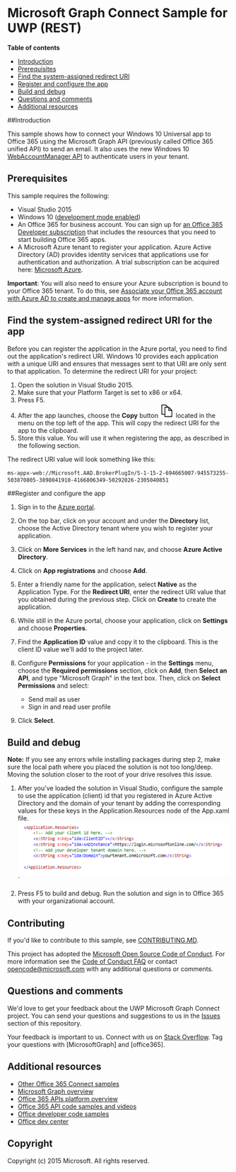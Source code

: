 # Microsoft Graph Connect Sample for UWP (REST)

**Table of contents**

* [Introduction](#introduction)
* [Prerequisites](#prerequisites)
* [Find the system-assigned redirect URI](#redirect)
* [Register and configure the app](#register)
* [Build and debug](#build)
* [Questions and comments](#questions)
* [Additional resources](#additional-resources)

<a name="introduction"></a>
##Introduction

This sample shows how to connect your Windows 10 Universal app to Office 365 using the Microsoft Graph API (previously called Office 365 unified API) to send an email. It also uses the new Windows 10 [WebAccountManager API](http://blogs.technet.com/b/ad/archive/2015/08/03/develop-windows-universal-apps-with-azure-ad-and-the-windows-10-identity-api.aspx) to authenticate users in your tenant.

<a name="prerequisites"></a>
## Prerequisites ##

This sample requires the following:  

  * Visual Studio 2015 
  * Windows 10 ([development mode enabled](https://msdn.microsoft.com/library/windows/apps/xaml/dn706236.aspx))
  * An Office 365 for business account. You can sign up for [an Office 365 Developer subscription](https://msdn.microsoft.com/en-us/office/office365/howto/setup-development-environment#bk_Office365Account) that includes the resources that you need to start building Office 365 apps.
  * A Microsoft Azure tenant to register your application. Azure Active Directory (AD) provides identity services that applications use for authentication and authorization. A trial subscription can be acquired here: [Microsoft Azure](http://aka.ms/jjm0q7).

**Important**: You will also need to ensure your Azure subscription is bound to your Office 365 tenant. To do this, see [Associate your Office 365 account with Azure AD to create and manage apps](https://msdn.microsoft.com/en-us/office/office365/howto/setup-development-environment#bk_CreateAzureSubscription) for more information.

<a name="redirect"></a>
## Find the system-assigned redirect URI for the app

Before you can register the application in the Azure portal, you need to find out the application's redirect URI.  Windows 10 provides each application with a unique URI and ensures that messages sent to that URI are only sent to that application.  To determine the redirect URI for your project:

1. Open the solution in Visual Studio 2015. 
2. Make sure that your Platform Target is set to x86 or x64.
3. Press F5.
4. After the app launches, choose the **Copy** button ![alt text](/readme-images/copy_icon.png) located in the menu on the top left of the app. This will copy the redirect URI for the app to the clipboard. 
5. Store this value. You will use it when registering the app, as described in the following section. 


The redirect URI value will look something like this:
```
ms-appx-web://Microsoft.AAD.BrokerPlugIn/S-1-15-2-694665007-945573255-503870805-3898041910-4166806349-50292026-2305040851
```


<a name="register"></a>
##Register and configure the app

1. Sign in to the [Azure portal](https://portal.azure.com/).
2. On the top bar, click on your account and under the **Directory** list, choose the Active Directory tenant where you wish to register your application.
3. Click on **More Services** in the left hand nav, and choose **Azure Active Directory**.
4. Click on **App registrations** and choose **Add**.
5. Enter a friendly name for the application, select **Native** as the Application Type. For the **Redirect URI**, enter the redirect URI value that you obtained during the previous step. Click on **Create** to create the application.
6. While still in the Azure portal, choose your application, click on **Settings** and choose **Properties**.
7. Find the **Application ID** value and copy it to the clipboard. This is the client ID value we'll add to the project later.
8. Configure **Permissions** for your application - in the **Settings** menu, choose the **Required permissions** section, click on **Add**, then **Select an API**, and type "Microsoft Graph" in the text box. Then, click on **Select Permissions** and select:
   * Send mail as user
   * Sign in and read user profile
 
9. Click **Select**.


<a name="build"></a>
## Build and debug ##

**Note:** If you see any errors while installing packages during step 2, make sure the local path where you placed the solution is not too long/deep. Moving the solution closer to the root of your drive resolves this issue.

1. After you've loaded the solution in Visual Studio, configure the sample to use the application (client) id that you registered in Azure Active Directory and the domain of your tenant by adding the corresponding values for these keys in the Application.Resources node of the App.xaml file.
![Office 365 UWP Microsoft Graph connect sample](/readme-images/ClientTenant.png "Client ID value in App.xaml file")`

2. Press F5 to build and debug. Run the solution and sign in to Office 365 with your organizational account.

<a name="contributing"></a>
## Contributing ##

If you'd like to contribute to this sample, see [CONTRIBUTING.MD](/CONTRIBUTING.md).

This project has adopted the [Microsoft Open Source Code of Conduct](https://opensource.microsoft.com/codeofconduct/). For more information see the [Code of Conduct FAQ](https://opensource.microsoft.com/codeofconduct/faq/) or contact [opencode@microsoft.com](mailto:opencode@microsoft.com) with any additional questions or comments.

<a name="questions"></a>
## Questions and comments

We'd love to get your feedback about the UWP Microsoft Graph Connect project. You can send your questions and suggestions to us in the [Issues](https://github.com/OfficeDev/O365-UWP-Microsoft-Graph-Connect/issues) section of this repository.

Your feedback is important to us. Connect with us on [Stack Overflow](http://stackoverflow.com/questions/tagged/office365+or+microsoftgraph). Tag your questions with [MicrosoftGraph] and [office365].

<a name="additional-resources"></a>
## Additional resources ##

- [Other Office 365 Connect samples](https://github.com/OfficeDev?utf8=%E2%9C%93&query=-Connect)
- [Microsoft Graph overview](http://graph.microsoft.io)
- [Office 365 APIs platform overview](https://msdn.microsoft.com/office/office365/howto/platform-development-overview)
- [Office 365 API code samples and videos](https://msdn.microsoft.com/office/office365/howto/starter-projects-and-code-samples)
- [Office developer code samples](http://dev.office.com/code-samples)
- [Office dev center](http://dev.office.com/)

## Copyright
Copyright (c) 2015 Microsoft. All rights reserved.


